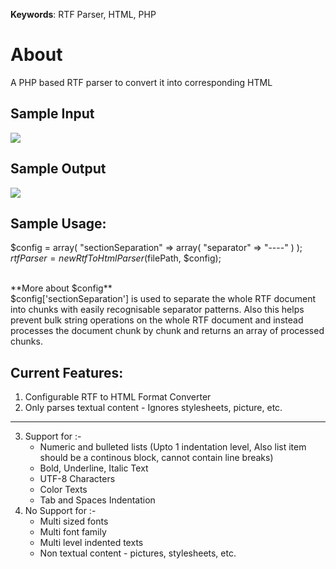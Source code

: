 **Keywords**: RTF Parser, HTML, PHP

# About

A PHP based RTF parser to convert it into corresponding HTML

## Sample Input
[![](https://raw.githubusercontent.com/ghazi94/RtfToHTMLParser/master/RTF.png)](#)
## Sample Output
[![](https://raw.githubusercontent.com/ghazi94/RtfToHTMLParser/master/HTMLOutput.png)](#)

## Sample Usage:

$config = array(
  "sectionSeparation" => array(
    "separator" => "----"
    )
);
$rtfParser = new RtfToHtmlParser($filePath, $config);

<br> 
**More about $config**
<br>
$config['sectionSeparation'] is used to separate the whole RTF document into chunks with easily recognisable separator patterns. 
Also this helps prevent bulk string operations on the whole RTF document and instead processes the document chunk by chunk and returns an array of processed chunks.

## Current Features:
1. Configurable RTF to HTML Format Converter
2. Only parses textual content - Ignores stylesheets, picture, etc.
--------------------------------------------------------------------
3. Support for :-
    * Numeric and bulleted lists (Upto 1 indentation level, Also list item should be a continous block, cannot contain line breaks)
    * Bold, Underline, Italic Text
    * UTF-8 Characters
    * Color Texts
    * Tab and Spaces Indentation
4. No Support for :-
    * Multi sized fonts
    * Multi font family
    * Multi level indented texts
    * Non textual content - pictures, stylesheets, etc.
